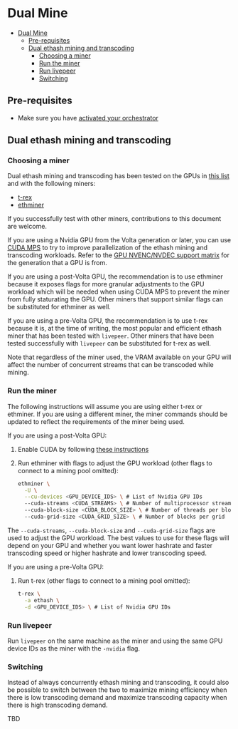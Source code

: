 # Dual Mine

- [Dual Mine](#dual-mine)
  - [Pre-requisites](#pre-requisites)
  - [Dual ethash mining and transcoding](#dual-ethash-mining-and-transcoding)
    - [Choosing a miner](#choosing-a-miner)
    - [Run the miner](#run-the-miner)
    - [Run livepeer](#run-livepeer)
    - [Switching](#switching)

## Pre-requisites

- Make sure you have [activated your orchestrator](../getting-started/activate.md)

## Dual ethash mining and transcoding

### Choosing a miner

Dual ethash mining and transcoding has been tested on the GPUs in [this list](https://github.com/livepeer/wiki/blob/master/GPU-SUPPORT.md) and with the following miners:

- [t-rex](https://github.com/trexminer/T-Rex)
- [ethminer](https://github.com/ethereum-mining/ethminer)

If you successfully test with other miners, contributions to this document are welcome.

If you are using a Nvidia GPU from the Volta generation or later, you can use [CUDA MPS](https://docs.nvidia.com/deploy/mps/index.html) to try to improve parallelization of the ethash mining and transcoding workloads. Refer to the [GPU NVENC/NVDEC support matrix](https://developer.nvidia.com/video-encode-and-decode-gpu-support-matrix-new) for the generation that a GPU is from.

If you are using a post-Volta GPU, the recommendation is to use ethminer because it exposes flags for more granular adjustments to the GPU workload which will be needed when using CUDA MPS to prevent the miner from fully staturating the GPU. Other miners that support similar flags can be substituted for ethminer as well.

If you are using a pre-Volta GPU, the recommendation is to use t-rex because it is, at the time of writing, the most popular and efficient ethash miner that has been tested with `livepeer`. Other miners that have been tested successfully with `livepeer` can be substituted for t-rex as well.

Note that regardless of the miner used, the VRAM available on your GPU will affect the number of concurrent streams that can be transcoded while mining.

### Run the miner

The following instructions will assume you are using either t-rex or ethminer. If you are using a different miner, the miner commands should be updated to reflect the requirements of the miner being used.

If you are using a post-Volta GPU:

1. Enable CUDA by following [these instructions](https://docs.nvidia.com/deploy/mps/index.html#topic_6_1_2)

2. Run ethminer with flags to adjust the GPU workload (other flags to connect to a mining pool omitted):

    ```bash
    ethminer \
      -U \
      --cu-devices <GPU_DEVICE_IDS> \ # List of Nvidia GPU IDs
      --cuda-streams <CUDA_STREAMS> \ # Number of multiprocessor streams
      --cuda-block-size <CUDA_BLOCK_SIZE> \ # Number of threads per block
      --cuda-grid-size <CUDA_GRID_SIZE> \ # Number of blocks per grid
    ```

The `--cuda-streams`, `--cuda-block-size` and `--cuda-grid-size` flags are used to adjust the GPU workload. The best values to use for these flags will depend on your GPU and whether you want lower hashrate and faster transcoding speed or higher hashrate and lower transcoding speed.

If you are using a pre-Volta GPU:

1. Run t-rex (other flags to connect to a mining pool omitted):

    ```bash
    t-rex \
      -a ethash \
      -d <GPU_DEVICE_IDS> \ # List of Nvidia GPU IDs
    ```

### Run livepeer

Run `livepeer` on the same machine as the miner and using the same GPU device IDs as the miner with the `-nvidia` flag.

### Switching

Instead of always concurrently ethash mining and transcoding, it could also be possible to switch between the two to maximize mining efficiency when there is low transcoding demand and maximize transcoding capacity when there is high transcoding demand.

TBD
